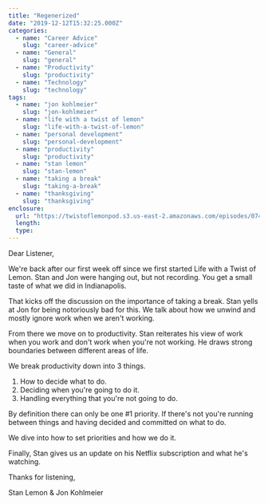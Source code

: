 ```yaml
---
title: "Regenerized"
date: "2019-12-12T15:32:25.000Z"
categories:
  - name: "Career Advice"
    slug: "career-advice"
  - name: "General"
    slug: "general"
  - name: "Productivity"
    slug: "productivity"
  - name: "Technology"
    slug: "technology"
tags:
  - name: "jon kohlmeier"
    slug: "jon-kohlmeier"
  - name: "life with a twist of lemon"
    slug: "life-with-a-twist-of-lemon"
  - name: "personal development"
    slug: "personal-development"
  - name: "productivity"
    slug: "productivity"
  - name: "stan lemon"
    slug: "stan-lemon"
  - name: "taking a break"
    slug: "taking-a-break"
  - name: "thanksgiving"
    slug: "thanksgiving"
enclosure:
  url: "https://twistoflemonpod.s3.us-east-2.amazonaws.com/episodes/074-lwatol-20191212.mp3"
  length:
  type:
---
```


Dear Listener,

We're back after our first week off since we first started Life with a Twist of Lemon. Stan and Jon were hanging out, but not recording. You get a small taste of what we did in Indianapolis.

That kicks off the discussion on the importance of taking a break. Stan yells at Jon for being notoriously bad for this. We talk about how we unwind and mostly ignore work when we aren't working.

From there we move on to productivity. Stan reiterates his view of work when you work and don't work when you're not working. He draws strong boundaries between different areas of life.

We break productivity down into 3 things.

1. How to decide what to do.
2. Deciding when you're going to do it.
3. Handling everything that you're not going to do.

By definition there can only be one #1 priority. If there's not you're running between things and having decided and committed on what to do.

We dive into how to set priorities and how we do it.

Finally, Stan gives us an update on his Netflix subscription and what he's watching.

Thanks for listening,

Stan Lemon & Jon Kohlmeier
